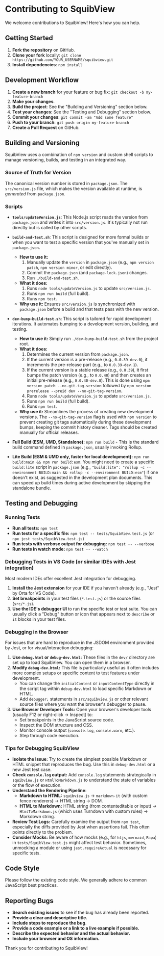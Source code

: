 # Contributing to SquibView

We welcome contributions to SquibView! Here's how you can help.

## Getting Started

1.  **Fork the repository** on GitHub.
2.  **Clone your fork** locally: `git clone https://github.com/YOUR_USERNAME/squibview.git`
3.  **Install dependencies**: `npm install`

## Development Workflow

1.  **Create a new branch** for your feature or bug fix: `git checkout -b my-feature-branch`
2.  **Make your changes**.
3.  **Build the project**: See the "Building and Versioning" section below.
4.  **Test your changes**: See the "Testing and Debugging" section below.
5.  **Commit your changes**: `git commit -am "Add some feature"`
6.  **Push to your branch**: `git push origin my-feature-branch`
7.  **Create a Pull Request** on GitHub.

## Building and Versioning

SquibView uses a combination of `npm version` and custom shell scripts to manage versioning, builds, and testing in an integrated way.

### Source of Truth for Version

The canonical version number is stored in `package.json`. The `src/version.js` file, which makes the version available at runtime, is *generated* from `package.json`.

### Scripts

*   **`tools/updateVersion.js`**: This Node.js script reads the version from `package.json` and writes it into `src/version.js`. It's typically not run directly but is called by other scripts.

*   **`build-and-test.sh`**: This script is designed for more formal builds or when you want to test a specific version that you've manually set in `package.json`.
    *   **How to use it:**
        1.  Manually update the `version` in `package.json` (e.g., `npm version patch`, `npm version minor`, or edit directly).
        2.  Commit the `package.json` (and `package-lock.json`) changes.
        3.  Run `./build-and-test.sh`.
    *   **What it does:**
        1.  Runs `node tools/updateVersion.js` to update `src/version.js`.
        2.  Runs `npm run build` (full build).
        3.  Runs `npm test`.
    *   **Why use it:** Ensures `src/version.js` is synchronized with `package.json` before a build and that tests pass with the new version.

*   **`dev-bump-build-test.sh`**: This script is tailored for rapid development iterations. It automates bumping to a development version, building, and testing.
    *   **How to use it:** Simply run `./dev-bump-build-test.sh` from the project root.
    *   **What it does:**
        1.  Determines the current version from `package.json`.
        2.  If the current version is a pre-release (e.g., `0.0.39-dev.0`), it increments the pre-release part (e.g., to `0.0.39-dev.1`).
        3.  If the current version is a stable release (e.g., `0.0.39`), it first bumps the patch version (e.g., to `0.0.40`) and then creates an initial pre-release (e.g., `0.0.40-dev.0`). This is done using `npm version patch --no-git-tag-version` followed by `npm version prerelease --preid dev --no-git-tag-version`.
        4.  Runs `node tools/updateVersion.js` to update `src/version.js`.
        5.  Runs `npm run build` (full build).
        6.  Runs `npm test`.
    *   **Why use it:** Streamlines the process of creating new development versions. The `--no-git-tag-version` flag is used with `npm version` to prevent creating git tags automatically during these development bumps, keeping the commit history cleaner. Tags should be created manually for official releases.

*   **Full Build (ESM, UMD, Standalone):** `npm run build` - This is the standard build command defined in `package.json`, usually invoking Rollup.
*   **Lite Build (ESM & UMD only, faster for local development):** `npm run build:main && npm run build:esm`. You might need to create a specific `build:lite` script in `package.json` (e.g., `"build:lite": "rollup -c --environment BUILD:main && rollup -c --environment BUILD:esm"`) if one doesn't exist, as suggested in the development plan documents. This can speed up build times during active development by skipping the standalone bundle.

## Testing and Debugging

### Running Tests

*   **Run all tests:** `npm test`
*   **Run tests for a specific file:** `npm test -- tests/SquibView.test.js` (or `npx jest tests/SquibView.test.js`)
*   **Run tests with verbose output for debugging:** `npm test -- --verbose`
*   **Run tests in watch mode:** `npm test -- --watch`

### Debugging Tests in VS Code (or similar IDEs with Jest integration)

Most modern IDEs offer excellent Jest integration for debugging.

1.  **Install the Jest extension** for your IDE if you haven't already (e.g., "Jest" by Orta for VS Code).
2.  **Set breakpoints** in your test files (`*.test.js`) or the source files (`src/*.js`).
3.  **Use the IDE's debugger UI** to run the specific test or test suite. You can usually click a "Debug" button or icon that appears next to `describe` or `it` blocks in your test files.

### Debugging in the Browser

For issues that are hard to reproduce in the JSDOM environment provided by Jest, or for visual/interaction debugging:

1.  **Use `debug.html` or `debug-dev.html`:** These files in the `dev/` directory are set up to load SquibView. You can open them in a browser.
2.  **Modify `debug-dev.html`:** This file is particularly useful as it often includes more complex setups or specific content to test features under development.
    *   You can change the `initialContent` or `inputContentType` directly in the script tag within `debug-dev.html` to load specific Markdown or HTML.
    *   Add `debugger;` statements in `src/squibview.js` or other relevant source files where you want the browser's debugger to pause.
3.  **Use Browser Developer Tools:** Open your browser's developer tools (usually F12 or right-click -> Inspect) to:
    *   Set breakpoints in the JavaScript source code.
    *   Inspect the DOM structure and CSS.
    *   Monitor console output (`console.log`, `console.warn`, etc.).
    *   Step through code execution.

### Tips for Debugging SquibView

*   **Isolate the Issue:** Try to create the simplest possible Markdown or HTML snippet that reproduces the bug. Use this in `debug-dev.html` or a new Jest test case.
*   **Check `console.log` output:** Add `console.log` statements strategically in `squibview.js` or `HtmlToMarkdown.js` to understand the state of variables or the flow of execution.
*   **Understand the Rendering Pipeline:**
    *   **Markdown to HTML:** `squibview.js` -> `markdown-it` (with custom fence renderers) -> HTML string -> DOM.
    *   **HTML to Markdown:** HTML string (from contenteditable or input) -> `HtmlToMarkdown.js` (which uses Turndown with custom rules) -> Markdown string.
*   **Review Test Logs:** Carefully examine the output from `npm test`, especially the diffs provided by Jest when assertions fail. This often points directly to the problem.
*   **Consider Mocks:** Be aware of how mocks (e.g., for `hljs`, `mermaid`, `Papa`) in `tests/SquibView.test.js` might affect test behavior. Sometimes, unmocking a module or using `jest.requireActual` is necessary for specific tests.

## Code Style

Please follow the existing code style. We generally adhere to common JavaScript best practices.

## Reporting Bugs

*   **Search existing issues** to see if the bug has already been reported.
*   **Provide a clear and descriptive title.**
*   **Include steps to reproduce the bug.**
*   **Provide a code example or a link to a live example if possible.**
*   **Describe the expected behavior and the actual behavior.**
*   **Include your browser and OS information.**

Thank you for contributing to SquibView! 